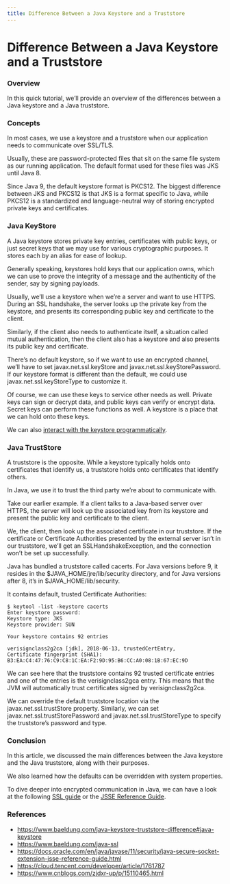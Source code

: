 ```yaml
---
title: Difference Between a Java Keystore and a Truststore
---
```


# Difference Between a Java Keystore and a Truststore

### Overview

In this quick tutorial, we’ll provide an overview of the differences between a Java keystore and a Java truststore.

### Concepts

In most cases, we use a keystore and a truststore when our application needs to communicate over SSL/TLS.

Usually, these are password-protected files that sit on the same file system as our running application. The default
format used for these files was JKS until Java 8.

Since Java 9, the default keystore format is PKCS12. The biggest difference between JKS and PKCS12 is that JKS is a
format specific to Java, while PKCS12 is a standardized and language-neutral way of storing encrypted private keys and
certificates.

### Java KeyStore

A Java keystore stores private key entries, certificates with public keys, or just secret keys that we may use for
various cryptographic purposes. It stores each by an alias for ease of lookup.

Generally speaking, keystores hold keys that our application owns, which we can use to prove the integrity of a message
and the authenticity of the sender, say by signing payloads.

Usually, we’ll use a keystore when we’re a server and want to use HTTPS. During an SSL handshake, the server looks up
the private key from the keystore, and presents its corresponding public key and certificate to the client.

Similarly, if the client also needs to authenticate itself, a situation called mutual authentication, then the client
also has a keystore and also presents its public key and certificate.

There’s no default keystore, so if we want to use an encrypted channel, we’ll have to set javax.net.ssl.keyStore and
javax.net.ssl.keyStorePassword. If our keystore format is different than the default, we could use
javax.net.ssl.keyStoreType to customize it.

Of course, we can use these keys to service other needs as well. Private keys can sign or decrypt data, and public keys
can verify or encrypt data. Secret keys can perform these functions as well. A keystore is a place that we can hold onto
these keys.

We can also [interact with the keystore programmatically](https://www.baeldung.com/java-keystore).

### Java TrustStore

A truststore is the opposite. While a keystore typically holds onto certificates that identify us, a truststore holds
onto certificates that identify others.

In Java, we use it to trust the third party we’re about to communicate with.

Take our earlier example. If a client talks to a Java-based server over HTTPS, the server will look up the associated
key from its keystore and present the public key and certificate to the client.

We, the client, then look up the associated certificate in our truststore. If the certificate or Certificate Authorities
presented by the external server isn’t in our truststore, we’ll get an SSLHandshakeException, and the connection won’t
be set up successfully.

Java has bundled a truststore called cacerts. For Java versions before 9, it resides in the $JAVA_HOME/jre/lib/security
directory, and for Java versions after 8, it’s in $JAVA_HOME/lib/security.

It contains default, trusted Certificate Authorities:

~~~ shell
$ keytool -list -keystore cacerts
Enter keystore password:
Keystore type: JKS
Keystore provider: SUN

Your keystore contains 92 entries

verisignclass2g2ca [jdk], 2018-06-13, trustedCertEntry,
Certificate fingerprint (SHA1): B3:EA:C4:47:76:C9:C8:1C:EA:F2:9D:95:B6:CC:A0:08:1B:67:EC:9D
~~~

We can see here that the truststore contains 92 trusted certificate entries and one of the entries is the
verisignclass2gca entry. This means that the JVM will automatically trust certificates signed by verisignclass2g2ca.

We can override the default truststore location via the javax.net.ssl.trustStore property. Similarly, we can set
javax.net.ssl.trustStorePassword and javax.net.ssl.trustStoreType to specify the truststore’s password and type.

### Conclusion

In this article, we discussed the main differences between the Java keystore and the Java truststore, along with their
purposes.

We also learned how the defaults can be overridden with system properties.

To dive deeper into encrypted communication in Java, we can have a look at the
following [SSL guide](https://www.baeldung.com/java-ssl) or the [JSSE Reference
Guide](https://docs.oracle.com/en/java/javase/11/security/java-secure-socket-extension-jsse-reference-guide.html).

### References

* https://www.baeldung.com/java-keystore-truststore-difference#java-keystore
* https://www.baeldung.com/java-ssl
* https://docs.oracle.com/en/java/javase/11/security/java-secure-socket-extension-jsse-reference-guide.html
* https://cloud.tencent.com/developer/article/1761787
* https://www.cnblogs.com/zjdxr-up/p/15110465.html
